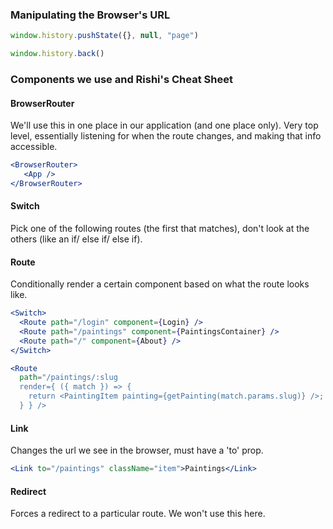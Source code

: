 ### Manipulating the Browser's URL

```js
window.history.pushState({}, null, "page")
```

```js
window.history.back()
```

### Components we use and Rishi's Cheat Sheet

#### BrowserRouter

We'll use this in one place in our application (and one place only). Very top level, essentially listening for when the route changes, and making that info accessible.

```jsx
<BrowserRouter>
   <App />
</BrowserRouter>
```

#### Switch

Pick one of the following routes (the first that matches), don't look at the others (like an if/ else if/ else if).

#### Route

Conditionally render a certain component based on what the route looks like.

```jsx
<Switch>
  <Route path="/login" component={Login} />
  <Route path="/paintings" component={PaintingsContainer} />
  <Route path="/" component={About} />
</Switch>
```

```jsx
<Route
  path="/paintings/:slug
  render={ ({ match }) => {
    return <PaintingItem painting={getPainting(match.params.slug)} />;
  } } />
```

#### Link

Changes the url we see in the browser, must have a 'to' prop.

```jsx
<Link to="/paintings" className="item">Paintings</Link>
```

#### Redirect

Forces a redirect to a particular route. We won't use this here.

